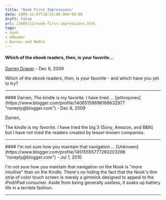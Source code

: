 ```yaml
---
title: 'Nook First Impressions'
date: 2009-12-07T18:52:00.000-08:00
draft: false
url: /2009/12/nook-first-impressions.html
tags: 
- nook
- eReader
- Barnes and Noble
---
```


#### Which of the ebook readers, then, is your favorite...
[Darren Draper](https://www.blogger.com/profile/17578208859042859340 "noreply@blogger.com") - <time datetime="2009-12-12T20:13:07.745-08:00">Dec 6, 2009</time>

Which of the ebook readers, then, is your favorite - and which have you yet to try?
<hr />
#### Darren, The kindle is my favorite. I have tried ...
[jethrojones](https://www.blogger.com/profile/14065159896166632977 "noreply@blogger.com") - <time datetime="2009-12-19T16:17:28.933-08:00">Dec 6, 2009</time>

Darren,  
  
The kindle is my favorite. I have tried the big 3 (Sony, Amazon, and B&N) but I have not tried the readers created by lesser-known companies.
<hr />
#### I'm not sure how you maintain that navigation ...
[Unknown](https://www.blogger.com/profile/14515555777260203266 "noreply@blogger.com") - <time datetime="2010-07-05T12:42:02.715-07:00">Jul 1, 2010</time>

I'm not sure how you maintain that navigation on the Nook is "more intuitive" than on the Kindle. There's no hiding the fact that the Nook's thin strip of color touch screen is merely a gimmick designed to appeal to the iPod/iPad consumer. Aside from being generally useless, it soaks up battery life in a terrible fashion.
<hr />
